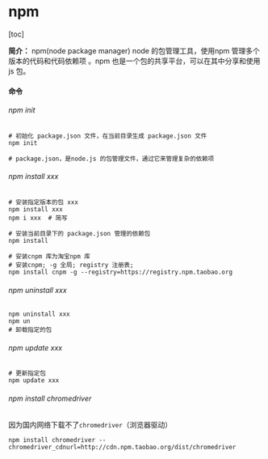 # npm



[toc]



**简介：** npm(node package manager) node 的包管理工具，使用npm  管理多个版本的代码和代码依赖项 。npm 也是一个包的共享平台，可以在其中分享和使用js 包。



#### 命令

###### npm init

```shell
# 初始化 package.json 文件，在当前目录生成 package.json 文件
npm init

# package.json，是node.js 的包管理文件，通过它来管理复杂的依赖项
```

###### npm install xxx

```shell
# 安装指定版本的包 xxx
npm install xxx
npm i xxx  # 简写

# 安装当前目录下的 package.json 管理的依赖包
npm install

# 安装cnpm 库为淘宝npm 库
# 安装cnpm; -g 全局; registry 注册表;
npm install cnpm -g --registry=https://registry.npm.taobao.org
```

###### npm uninstall xxx

```shell
npm uninstall xxx
npm un
# 卸载指定的包
```

###### npm update xxx

```shell
# 更新指定包
npm update xxx
```











































###### npm install chromedriver

因为国内网络下载不了`chromedriver`（浏览器驱动）

`npm install chromedriver --chromedriver_cdnurl=http://cdn.npm.taobao.org/dist/chromedriver`

